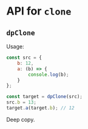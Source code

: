 # API for `clone`

## `dpClone`

Usage:

```javascript
const src = {
    b: 12,
    a: (b) => {
        console.log(b);
    }
};

const target = dpClone(src);
src.b = 13;
target.a(target.b); // 12
```

Deep copy.
